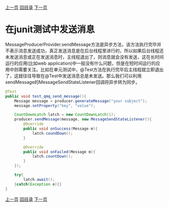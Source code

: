 [上一页](producer.md)
[回目录](../../README.md)
[下一页](transaction.md)

# 在junit测试中发送消息

MessageProducerProvider.sendMessage方法是异步方法，该方法执行完毕并不表示消息发送成功，真正发送消息是在后台线程里进行的，所以如果后台线程还未发送消息或正在发送消息时，主线程退出了，则消息就会没有发送，这在长时间运行的应用(比如web application)中一般没有什么问题，但是在短时间运行的应用中则需要关注。比如在单元测试中，@Test方法在执行完毕后主线程就立即退出了，这就往往导致在@Test中发送消息总是未发送。那么我们可以利用sendMessage的MessageSendStateListener回调将异步转为同步。

```java
@Test
public void test_qmq_send_message(){
    Message message = producer.generateMessage("your subject");
    message.setProperty("key", "value");

    CountDownLatch latch = new CountDownLatch(1);
    producer.sendMessage(message, new MessageSendStateListener(){
        @Override
        public void onSuccess(Message m){
            latch.coundDown();
        }

        @Override
        public void onFailed(Message m){
            latch.countDown();
        }
    });

    try{
        latch.await();
    }catch(Exception e){}
}
```

[上一页](producer.md)
[回目录](../../README.md)
[下一页](transaction.md)